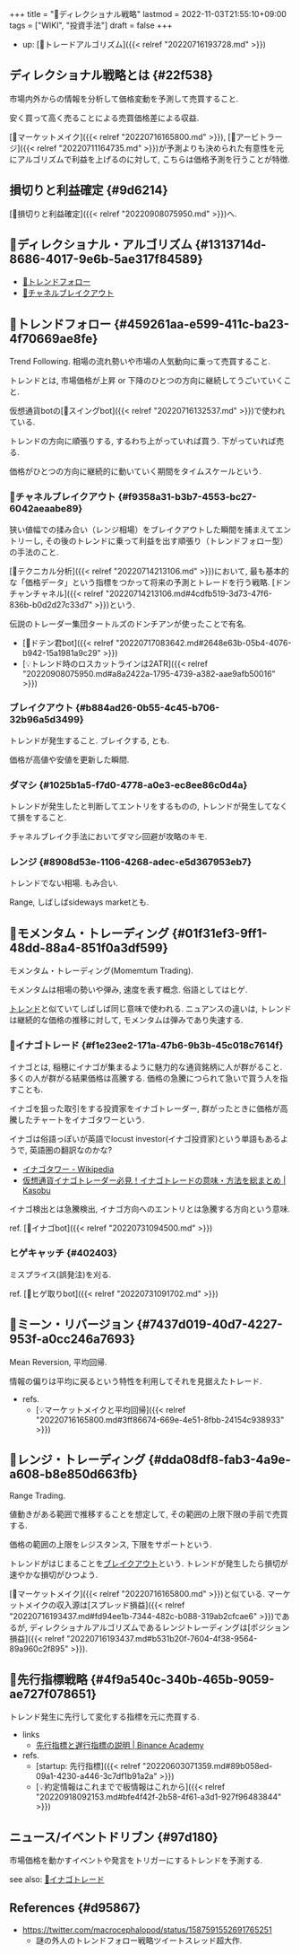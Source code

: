 +++
title = "📝ディレクショナル戦略"
lastmod = 2022-11-03T21:55:10+09:00
tags = ["WIKI", "投資手法"]
draft = false
+++

-   up: [📝トレードアルゴリズム]({{< relref "20220716193728.md" >}})


## ディレクショナル戦略とは {#22f538}

市場内外からの情報を分析して価格変動を予測して売買すること.

安く買って高く売ることによる売買価格差による収益.

[📝マーケットメイク]({{< relref "20220716165800.md" >}}), [📝アービトラージ]({{< relref "20220711164735.md" >}})が予測よりも決められた有意性を元にアルゴリズムで利益を上げるのに対して, こちらは価格予測を行うことが特徴.


## 損切りと利益確定 {#9d6214}

[📝損切りと利益確定]({{< relref "20220908075950.md" >}})へ.


## 📝ディレクショナル・アルゴリズム {#1313714d-8686-4017-9e6b-5ae317f84589}

-   [📝トレンドフォロー](#459261aa-e599-411c-ba23-4f70669ae8fe)
-   [📝チャネルブレイクアウト](#f9358a31-b3b7-4553-bc27-6042aeaabe89)


## 📝トレンドフォロー {#459261aa-e599-411c-ba23-4f70669ae8fe}

Trend Following. 相場の流れ勢いや市場の人気動向に乗って売買すること.

トレンドとは, 市場価格が上昇 or 下降のひとつの方向に継続してうごいていくこと.

仮想通貨botの[📝スイングbot]({{< relref "20220716132537.md" >}})で使われている.

トレンドの方向に順張りする, するわち上がっていれば買う. 下がっていれば売る.

価格がひとつの方向に継続的に動いていく期間をタイムスケールという.


### 📝チャネルブレイクアウト {#f9358a31-b3b7-4553-bc27-6042aeaabe89}

狭い値幅での揉み合い（レンジ相場）をブレイクアウトした瞬間を捕まえてエントリーし, その後のトレンドに乗って利益を出す順張り（トレンドフォロー型）の手法のこと.

[📝テクニカル分析]({{< relref "20220714213106.md" >}})において, 最も基本的な「価格データ」という指標をつかって将来の予測とトレードを行う戦略. [ドンチャンチャネル]({{< relref "20220714213106.md#4cdfb519-3d73-47f6-836b-b0d2d27c33d7" >}})という.

伝説のトレーダー集団タートルズのドンチアンが使ったことで有名.

-   [📝ドテン君bot]({{< relref "20220717083642.md#2648e63b-05b4-4076-b942-15a1981a9c29" >}})
-   [💡トレンド時のロスカットラインは2ATR]({{< relref "20220908075950.md#a8a2422a-1795-4739-a382-aae9afb50016" >}})


### ブレイクアウト {#b884ad26-0b55-4c45-b706-32b96a5d3499}

トレンドが発生すること. ブレイクする, とも.

価格が高値や安値を更新した瞬間.


### ダマシ {#1025b1a5-f7d0-4778-a0e3-ec8ee86c0d4a}

トレンドが発生したと判断してエントリをするものの, トレンドが発生してなくて損をすること.

チャネルブレイク手法においてダマシ回避が攻略のキモ.


### レンジ {#8908d53e-1106-4268-adec-e5d367953eb7}

トレンドでない相場. もみ合い.

Range, しばしばsideways marketとも.


## 📝モメンタム・トレーディング {#01f31ef3-9ff1-48dd-88a4-851f0a3df599}

モメンタム・トレーディング(Momemtum Trading).

モメンタムは相場の勢いや弾み, 速度を表す概念. 俗語としてはヒゲ.

[トレンド](#459261aa-e599-411c-ba23-4f70669ae8fe)と似ていてしばしば同じ意味で使われる. ニュアンスの違いは, トレンドは継続的な価格の推移に対して, モメンタムは弾みであり失速する.


### 📝イナゴトレード {#f1e23ee2-171a-47b6-9b3b-45c018c7614f}

イナゴとは, 稲穂にイナゴが集まるように魅力的な通貨銘柄に人が群がること. 多くの人が群がる結果価格は高騰する. 価格の急騰につられて急いで買う人を指すことも.

イナゴを狙った取引をする投資家をイナゴトレーダー, 群がったときに価格が高騰したチャートをイナゴタワーという.

イナゴは俗語っぽいが英語でlocust investor(イナゴ投資家)という単語もあるようで, 英語圏の翻訳なのかな?

-   [イナゴタワー - Wikipedia](https://ja.wikipedia.org/wiki/%E3%82%A4%E3%83%8A%E3%82%B4%E3%82%BF%E3%83%AF%E3%83%BC)
-   [仮想通貨イナゴトレーダー必見！イナゴトレードの意味・方法を総まとめ | Kasobu](https://kasobu.com/articles/inago-trade)

イナゴ検出とは急騰検出, イナゴ方向へのエントリとは急騰する方向という意味.

ref. [📝イナゴbot]({{< relref "20220731094500.md" >}})


### ヒゲキャッチ {#402403}

ミスプライス(誤発注)を刈る.

ref. [📝ヒゲ取りbot]({{< relref "20220731091702.md" >}})


## 📝ミーン・リバージョン {#7437d019-40d7-4227-953f-a0cc246a7693}

Mean Reversion, 平均回帰.

情報の偏りは平均に戻るという特性を利用してそれを見据えたトレード.

-   refs.
    -   [💡マーケットメイクと平均回帰]({{< relref "20220716165800.md#3ff86674-669e-4e51-8fbb-24154c938933" >}})


## 📝レンジ・トレーディング {#dda08df8-fab3-4a9e-a608-b8e850d663fb}

Range Trading.

値動きがある範囲で推移することを想定して, その範囲の上限下限の手前で売買する.

価格の範囲の上限をレジスタンス, 下限をサポートという.

トレンドがはじまることを[ブレイクアウト](#b884ad26-0b55-4c45-b706-32b96a5d3499)という. トレンドが発生したら損切が速やかな損切がひつよう.

[📝マーケットメイク]({{< relref "20220716165800.md" >}})と似ている. マーケットメイクの収入源は[スプレッド損益]({{< relref "20220716193437.md#fd94ee1b-7344-482c-b088-319ab2cfcae6" >}})であるが, ディレクショナルアルゴリズムであるレンジトレーディングは[ポジション損益]({{< relref "20220716193437.md#b531b20f-7604-4f38-9564-89a960c2f895" >}}).


## 📝先行指標戦略 {#4f9a540c-340b-465b-9059-ae727f078651}

トレンド発生に先行して変化する指標を元に売買する.

-   links
    -   [先行指標と遅行指標の説明 | Binance Academy](https://academy.binance.com/ja/articles/leading-and-lagging-indicators-explained)
-   refs.
    -   [startup: 先行指標]({{< relref "20220603071359.md#89b058ed-09a1-4230-a446-3c7df1b91a2a" >}})
    -   [💡約定情報はこれまでで板情報はこれから]({{< relref "20220918092153.md#bfe4f42f-2b58-4f61-a3d1-927f96483844" >}})


## ニュース/イベントドリブン {#97d180}

市場価格を動かすイベントや発言をトリガーにするトレンドを予測する.

see also: [📝イナゴトレード](#f1e23ee2-171a-47b6-9b3b-45c018c7614f)


## References {#d95867}

-   <https://twitter.com/macrocephalopod/status/1587591552691765251>
    -   謎の外人のトレンドフォロー戦略ツイートスレッド超大作.
